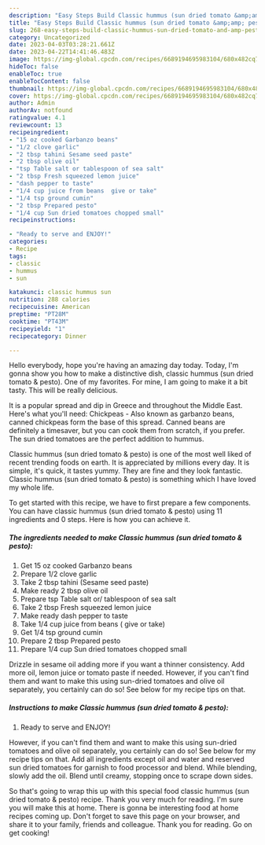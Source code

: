 ```yaml
---
description: "Easy Steps Build Classic hummus (sun dried tomato &amp;amp; pesto) the Delicious"
title: "Easy Steps Build Classic hummus (sun dried tomato &amp;amp; pesto) the Delicious"
slug: 268-easy-steps-build-classic-hummus-sun-dried-tomato-and-amp-pesto-the-delicious
category: Uncategorized
date: 2023-04-03T03:28:21.661Z
date: 2023-04-22T14:41:46.483Z
image: https://img-global.cpcdn.com/recipes/6689194695983104/680x482cq70/classic-hummus-sun-dried-tomato-pesto-recipe-main-photo.jpg
hideToc: false
enableToc: true
enableTocContent: false
thumbnail: https://img-global.cpcdn.com/recipes/6689194695983104/680x482cq70/classic-hummus-sun-dried-tomato-pesto-recipe-main-photo.jpg
cover: https://img-global.cpcdn.com/recipes/6689194695983104/680x482cq70/classic-hummus-sun-dried-tomato-pesto-recipe-main-photo.jpg
author: Admin
authorAv: notfound
ratingvalue: 4.1
reviewcount: 13
recipeingredient:
- "15 oz cooked Garbanzo beans"
- "1/2 clove garlic"
- "2 tbsp tahini Sesame seed paste"
- "2 tbsp olive oil"
- "tsp Table salt or tablespoon of sea salt"
- "2 tbsp Fresh squeezed lemon juice"
- "dash pepper to taste"
- "1/4 cup juice from beans  give or take"
- "1/4 tsp ground cumin"
- "2 tbsp Prepared pesto"
- "1/4 cup Sun dried tomatoes chopped small"
recipeinstructions:

- "Ready to serve and ENJOY!"
categories:
- Recipe
tags:
- classic
- hummus
- sun

katakunci: classic hummus sun 
nutrition: 288 calories
recipecuisine: American
preptime: "PT28M"
cooktime: "PT43M"
recipeyield: "1"
recipecategory: Dinner

---
```



Hello everybody, hope you're having an amazing day today. Today, I'm gonna show you how to make a distinctive dish, classic hummus (sun dried tomato &amp; pesto). One of my favorites. For mine, I am going to make it a bit tasty. This will be really delicious.

It is a popular spread and dip in Greece and throughout the Middle East. Here&#39;s what you&#39;ll need: Chickpeas - Also known as garbanzo beans, canned chickpeas form the base of this spread. Canned beans are definitely a timesaver, but you can cook them from scratch, if you prefer. The sun dried tomatoes are the perfect addition to hummus.

Classic hummus (sun dried tomato &amp; pesto) is one of the most well liked of recent trending foods on earth. It is appreciated by millions every day. It is simple, it's quick, it tastes yummy. They are fine and they look fantastic. Classic hummus (sun dried tomato &amp; pesto) is something which I have loved my whole life.


To get started with this recipe, we have to first prepare a few components. You can have classic hummus (sun dried tomato &amp; pesto) using 11 ingredients and 0 steps. Here is how you can achieve it.

<!--inarticleads1-->

##### The ingredients needed to make Classic hummus (sun dried tomato &amp; pesto):

1. Get 15 oz cooked Garbanzo beans
1. Prepare 1/2 clove garlic
1. Take 2 tbsp tahini (Sesame seed paste)
1. Make ready 2 tbsp olive oil
1. Prepare tsp Table salt or/ tablespoon of sea salt
1. Take 2 tbsp Fresh squeezed lemon juice
1. Make ready dash pepper to taste
1. Take 1/4 cup juice from beans ( give or take)
1. Get 1/4 tsp ground cumin
1. Prepare 2 tbsp Prepared pesto
1. Prepare 1/4 cup Sun dried tomatoes chopped small


Drizzle in sesame oil adding more if you want a thinner consistency. Add more oil, lemon juice or tomato paste if needed. However, if you can&#39;t find them and want to make this using sun-dried tomatoes and olive oil separately, you certainly can do so! See below for my recipe tips on that. 

<!--inarticleads2-->

##### Instructions to make Classic hummus (sun dried tomato &amp; pesto):


1. Ready to serve and ENJOY!

However, if you can&#39;t find them and want to make this using sun-dried tomatoes and olive oil separately, you certainly can do so! See below for my recipe tips on that. Add all ingredients except oil and water and reserved sun dried tomatoes for garnish to food processor and blend. While blending, slowly add the oil. Blend until creamy, stopping once to scrape down sides. 

So that's going to wrap this up with this special food classic hummus (sun dried tomato &amp; pesto) recipe. Thank you very much for reading. I'm sure you will make this at home. There is gonna be interesting food at home recipes coming up. Don't forget to save this page on your browser, and share it to your family, friends and colleague. Thank you for reading. Go on get cooking!

